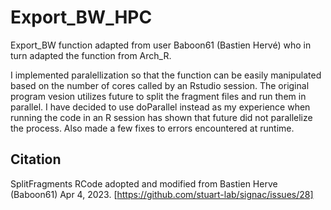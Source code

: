 # Export_BW_HPC
Export_BW function adapted from user Baboon61 (Bastien Hervé) who in turn adapted the function from Arch_R.

I implemented paralellization so that the function can be easily manipulated based on the number of cores called by an Rstudio session. 
The original program vesion utilizes future to split the fragment files and run them in parallel. I have decided to use doParallel instead as my experience when running the code in an R session has shown that future did not parallelize the process. Also made a few fixes to errors encountered at runtime.

## Citation
SplitFragments RCode adopted and modified from Bastien Herve (Baboon61) 
Apr 4, 2023. [https://github.com/stuart-lab/signac/issues/28]
